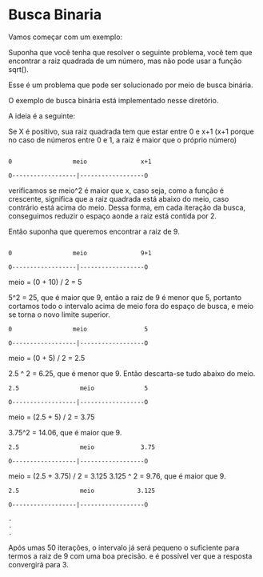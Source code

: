 Busca Binaria
=============

Vamos começar com um exemplo:


Suponha que você tenha que resolver o seguinte problema, você tem que encontrar a raiz quadrada de um número, mas não pode usar a função sqrt().

Esse é um problema que pode ser solucionado por meio de busca binária.

O exemplo de busca binária está implementado nesse diretório.

A ideia é a seguinte:

Se X é positivo, sua raiz quadrada tem que estar entre 0 e x+1 (x+1 porque no caso de números entre 0 e 1, a raiz é maior que o próprio número)



```

0                 meio               x+1

O------------------|------------------O

```






verificamos se meio^2 é maior que x, caso seja, como a função é crescente, significa que a raiz quadrada está abaixo do meio, caso contrário está acima do meio. Dessa forma, em cada iteração da busca, conseguimos reduzir o espaço aonde a raiz está contida por 2.


Então suponha que queremos encontrar a raiz de 9.

```

0                 meio               9+1

O------------------|------------------O
```

meio = (0 + 10) / 2 = 5

5^2 = 25, que é maior que 9, então a raiz de 9 é menor que 5, portanto cortamos todo o intervalo acima de meio fora do espaço de busca, e meio se torna o novo limite superior.

```
0                 meio                5

O------------------|------------------O
```

meio = (0 + 5) / 2 = 2.5

2.5 ^ 2 = 6.25, que é menor que 9. Então descarta-se tudo abaixo do meio.

```
2.5                 meio              5

O------------------|------------------O
```

meio = (2.5 + 5) / 2 = 3.75

3.75^2 = 14.06, que é maior que 9.

```
2.5                 meio             3.75

O------------------|------------------O
```

meio = (2.5 + 3.75) / 2 = 3.125
3.125 ^ 2 = 9.76, que é maior que 9.



```
2.5                 meio            3.125

O------------------|------------------O
```

```
.
.
.
```

Após umas 50 iterações, o intervalo já será pequeno o suficiente para termos a raiz de 9 com uma boa precisão. e é possível ver que a resposta convergirá para 3.







